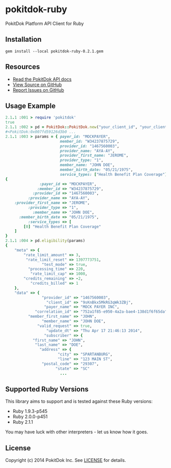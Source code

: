 pokitdok-ruby
=============

PokitDok Platform API Client for Ruby

## Installation
    gem install --local pokitdok-ruby-0.2.1.gem

## Resources
* [Read the PokitDok API docs][apidocs]
* [View Source on GitHub][code]
* [Report Issues on GitHub][issues]

[apidocs]: https://platform.pokitdok.com/dashboard#/documentation
[code]: https://github.com/PokitDokInc/pokitdok-ruby
[issues]: https://github.com/PokitDokInc/pokitdok-ruby/issues

## Usage Example
```ruby
2.1.1 :001 > require 'pokitdok'
true
2.1.1 :002 > pd = PokitDok::PokitDok.new("your_client_id", "your_client_secret")
#<PokitDok:0x007fd59126d3b0 ...
2.1.1 :003 > params = { payer_id: "MOCKPAYER",
                        member_id: "W34237875729",
                        provider_id: "1467560003",
                        provider_name: "AYA-AY",
                        provider_first_name: "JEROME",
                        provider_type: "1",
                        member_name: "JOHN DOE",
                        member_birth_date: "05/21/1975",
                        service_types: ["Health Benefit Plan Coverage"] }
{
               :payer_id => "MOCKPAYER",
              :member_id => "W34237875729",
            :provider_id => "1467560003",
          :provider_name => "AYA-AY",
    :provider_first_name => "JEROME",
          :provider_type => "1",
            :member_name => "JOHN DOE",
      :member_birth_date => "05/21/1975",
          :service_types => [
        [0] "Health Benefit Plan Coverage"
    ]
}
2.1.1 :004 > pd.eligibility(params)
{
    "meta" => {
        "rate_limit_amount" => 3,
         "rate_limit_reset" => 1397773751,
                "test_mode" => true,
          "processing_time" => 220,
           "rate_limit_cap" => 1000,
        "credits_remaining" => -2,
           "credits_billed" => 1
    },
    "data" => {
                "provider_id" => "1467560003",
                  "client_id" => "9sKnBkx5MkRG3qWk3ZBj",
                 "payer_name" => "MOCK PAYER INC",
             "correlation_id" => "752a1f85-e950-4a2a-bae4-138d1f6f65da",
          "member_first_name" => "JOHN",
                "member_name" => "JOHN DOE",
              "valid_request" => true,
                  "update_dt" => "Thu Apr 17 21:46:13 2014",
                 "subscriber" => {
            "first_name" => "JOHN",
             "last_name" => "DOE",
               "address" => {
                       "city" => "SPARTANBURG",
                       "line" => "123 MAIN ST",
                "postal_code" => "29307",
                      "state" => "SC"
                      	...
```

## Supported Ruby Versions
This library aims to support and is tested against these Ruby versions:

* Ruby 1.9.3-p545
* Ruby 2.0.0-p451
* Ruby 2.1.1

You may have luck with other interpreters - let us know how it goes.

## License
Copyright (c) 2014 PokitDok Inc. See [LICENSE][] for details.

[license]: LICENSE.txt
